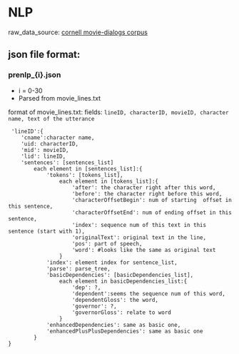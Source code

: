 # NLP

raw_data_source: [cornell movie-dialogs corpus](https://www.cs.cornell.edu/~cristian/Cornell_Movie-Dialogs_Corpus.html)

## json file format:
### prenlp_{i}.json

* i = 0-30
* Parsed from movie_lines.txt

 format of movie_lines.txt:
 fields: 
 ```lineID, characterID, movieID, character name, text of the utterance```
```
 'lineID':{
 	'cname':character name,
	'uid: characterID,
	'mid': movieID,
	'lid': lineID,
	'sentences': [sentences_list]
		each element in [sentences_list]:{
			'tokens': [tokens_list],
				each element in [tokens_list]:{
					'after': the character right after this word,
					'before': the character right before this word,
					'characterOffsetBegin': num of starting  offset in this sentence,
					'characterOffsetEnd': num of ending offset in this sentence,
					'index': sequence num of this text in this sentence (start with 1),
					'originalText': original text in the line,
					'pos': part of speech,
					'word': #looks like the same as original text
				}
			'index': element index for sentence_list,
			'parse': parse_tree,
			'basicDependencies': [basicDependencies_list],
				each element in basicDependencies_list:{
					'dep': ?,
					'dependent':seems the sequence num of this word,
					'dependentGloss': the word,
					'governor': ?,
					'governorGloss': relate to word
				}
			'enhancedDependencies': same as basic one,
			'enhancedPlusPlusDependencies': same as basic one
		}
}
```
